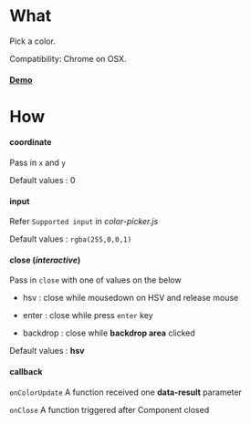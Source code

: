 # What
Pick a color.

Compatibility: Chrome on OSX.

#### [Demo](https://17x.github.io/color-picker/)

# How
#### coordinate
Pass in `x` and `y`
 
Default values : 0


#### input
Refer `Supported input` in *color-picker.js*

Default values : `rgba(255,0,0,1)`


#### close (*interactive*)

Pass in `close` with one of values on the below

- hsv : close while mousedown on HSV and release mouse

- enter : close while press `enter` key
 
- backdrop : close while **backdrop area** clicked

Default values : **hsv**

#### callback
`onColorUpdate`
A function received one **data-result** parameter 

`onClose`
A function triggered after Component closed
